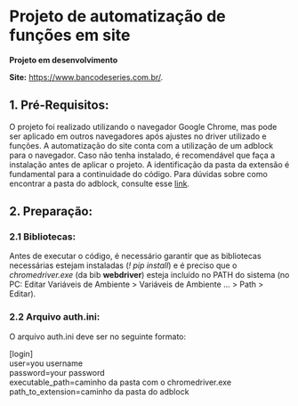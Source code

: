 # Projeto de automatização de funções em site

**Projeto em desenvolvimento**

**Site:** https://www.bancodeseries.com.br/.

## 1. Pré-Requisitos:
O projeto foi realizado utilizando o navegador Google Chrome, mas pode ser aplicado em outros navegadores após ajustes no driver utilizado e funções.
A automatização do site conta com a utilização de um adblock para o navegador. Caso não tenha instalado, é recomendável que faça a instalação antes de aplicar o projeto. A identificação da pasta da extensão é fundamental para a continuidade do código. Para dúvidas sobre como encontrar a pasta do adblock, consulte esse [link](https://www.reddit.com/r/learnpython/comments/4zzn69/how_do_i_get_adblockplus_to_work_with_selenium/).

## 2. Preparação:
### 2.1 Bibliotecas:
Antes de executar o código, é necessário garantir que as bibliotecas necessárias estejam instaladas (*! pip install*) e é preciso que o *chromedriver.exe* (da bib **webdriver**) esteja incluído no PATH do sistema (no PC: Editar Variáveis de Ambiente > Variáveis de Ambiente ... > Path > Editar).

### 2.2 Arquivo auth.ini:
O arquivo auth.ini deve ser no seguinte formato:

[login]<br/>
user=you username<br/>
password=your password<br/>
executable_path=caminho da pasta com o chromedriver.exe<br/>
path_to_extension=caminho da pasta do adblock